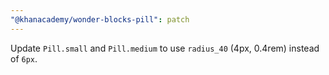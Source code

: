 ```yaml
---
"@khanacademy/wonder-blocks-pill": patch
---
```


Update `Pill.small` and `Pill.medium` to use `radius_40` (4px, 0.4rem) instead of `6px`.

